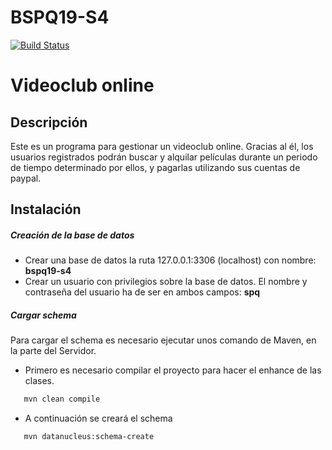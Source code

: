 # BSPQ19-S4
[![Build Status](https://travis-ci.com/BSPQ18-19/BSPQ19-S4.svg?branch=master)](https://travis-ci.com/BSPQ18-19/BSPQ19-S4)

# Videoclub online

## Descripción
Este es un programa para gestionar un videoclub online. Gracias al él, los usuarios registrados podrán buscar y alquilar películas durante un periodo de tiempo determinado por ellos, y pagarlas utilizando sus cuentas de paypal.

## Instalación
##### Creación de la base de datos 
- Crear una base de datos la ruta 127.0.0.1:3306 (localhost) con nombre: **bspq19-s4**
- Crear un usuario con privilegios sobre la base de datos. El nombre y contraseña del usuario ha de ser en ambos campos: **spq**
##### Cargar schema
Para cargar el schema es necesario ejecutar unos comando de Maven, en la parte del Servidor.
- Primero es necesario compilar el proyecto para hacer el enhance de las clases.
 ``` sh
    mvn clean compile 
 ```
- A continuación se creará el schema
 ``` sh
    mvn datanucleus:schema-create
 ```
